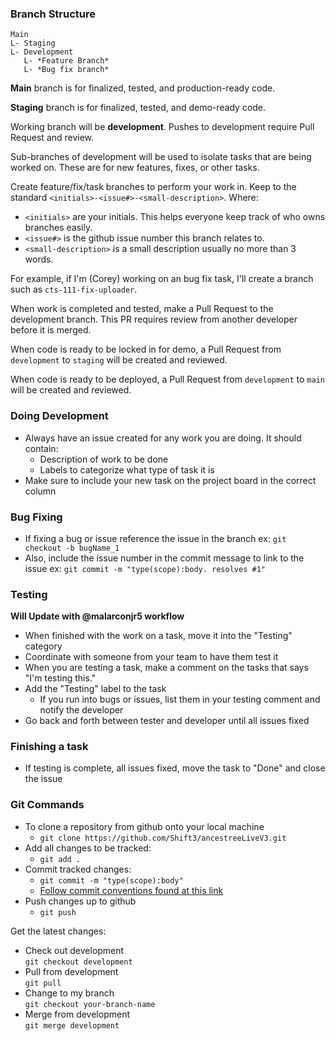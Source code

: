 ### Branch Structure

```
Main
L- Staging
L- Development
   L- *Feature Branch*
   L- *Bug fix branch*
```

**Main** branch is for finalized, tested, and production-ready code.

**Staging** branch is for finalized, tested, and demo-ready code.

Working branch will be **development**. Pushes to development require Pull Request and review.

Sub-branches of development will be used to isolate tasks that are being worked on. These are for new features, fixes, or other tasks.

Create feature/fix/task branches to perform your work in.
Keep to the standard `<initials>-<issue#>-<small-description>`.
Where:
* `<initials>` are your initials. This helps everyone keep track of who owns branches easily.
* `<issue#>` is the github issue number this branch relates to.
* `<small-description>` is a small description usually no more than 3 words.

For example, if I'm (Corey) working on an bug fix task, I'll create a branch such as `cts-111-fix-uploader`.

When work is completed and tested, make a Pull Request to the development branch. This PR requires review from another developer before it is merged.

When code is ready to be locked in for demo, a Pull Request from `development` to `staging` will be created and reviewed.

When code is ready to be deployed, a Pull Request from `development` to `main` will be created and reviewed.

### Doing Development
- Always have an issue created for any work you are doing. It should contain:
  - Description of work to be done
  - Labels to categorize what type of task it is
- Make sure to include your new task on the project board in the correct column

### Bug Fixing
- If fixing a bug or issue reference the issue in the branch ex: `git checkout -b bugName_1`
- Also, include the issue number in the commit message to link to the issue ex: `git commit -m "type(scope):body. resolves #1"`

### Testing
**Will Update with @malarconjr5 workflow**
- When finished with the work on a task, move it into the "Testing" category
- Coordinate with someone from your team to have them test it
- When you are testing a task, make a comment on the tasks that says "I'm testing this."
- Add the "Testing" label to the task
  - If you run into bugs or issues, list them in your testing comment and notify the developer
- Go back and forth between tester and developer until all issues fixed


### Finishing a task
- If testing is complete, all issues fixed, move the task to "Done" and close the issue

### Git Commands
- To clone a repository from github onto your local machine
  - `git clone https://github.com/Shift3/ancestreeLiveV3.git`
- Add all changes to be tracked:
  - `git add .`
- Commit tracked changes:
  - `git commit -m "type(scope):body"`
  - [Follow commit conventions found at this link](commits.md)
- Push changes up to github
  - `git push`


Get the latest changes:  
- Check out development  
    `git checkout development`
- Pull from development  
    `git pull`  
- Change to my branch  
    `git checkout your-branch-name`  
- Merge from development  
    `git merge development`

